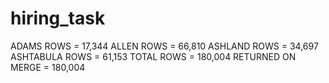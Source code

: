 # hiring_task

ADAMS ROWS = 17,344
ALLEN ROWS = 66,810
ASHLAND ROWS = 34,697
ASHTABULA ROWS = 61,153
TOTAL ROWS = 180,004
RETURNED ON MERGE = 180,004 

